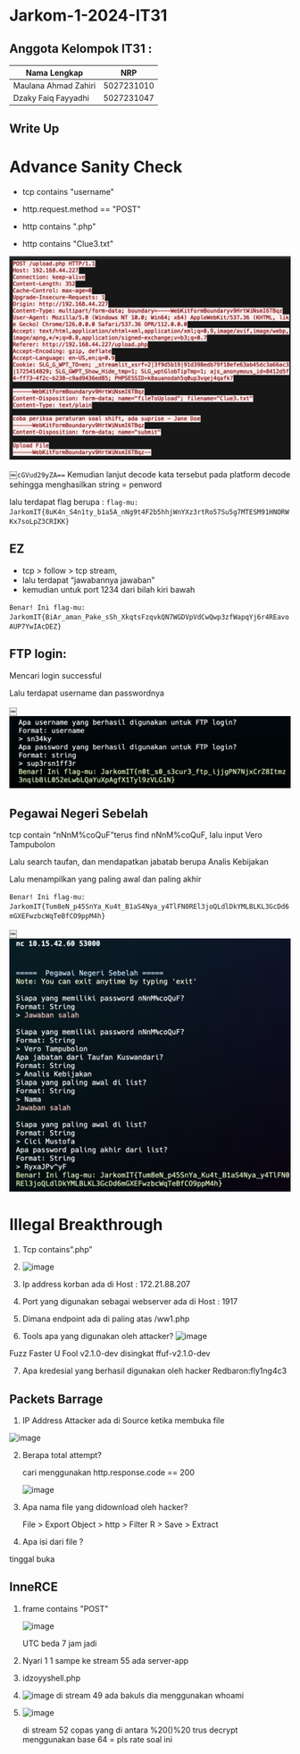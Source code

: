 # Jarkom-1-2024-IT31

## Anggota Kelompok IT31 :

| Nama Lengkap         | NRP        |
| -------------------- | ---------- |
| Maulana Ahmad Zahiri | 5027231010 |
| Dzaky Faiq Fayyadhi  | 5027231047 |

## Write Up

# Advance Sanity Check

- tcp contains "username"

- http.request.method == "POST"

- http contains ".php"

- http contains "Clue3.txt"

![alt text](<POST upload.php HTTP1.1.png>)

￼`cGVud29yZA==` Kemudian lanjut decode kata tersebut pada platform decode sehingga menghasilkan string = penword

lalu terdapat flag berupa :
`flag-mu: JarkomIT{8uK4n_S4n1ty_b1a5A_nNg9t4F2b5hhjWnYXz3rtRo57Su5g7MTESM91HNORWKx7soLpZ3CRIKK}`

## EZ

- tcp > follow > tcp stream,
- lalu terdapat “jawabannya jawaban”
- kemudian untuk port 1234 dari bilah kiri bawah

`Benar! Ini flag-mu: JarkomIT{BiAr_aman_Pake_sSh_XkqtsFzqvkQN7WGDVpVdCwQwp3zfWapqYj6r4REavoAUP7YwIAcDEZ}
`

## FTP login:

Mencari login successful

Lalu terdapat username dan passwordnya

￼![alt text](<Apa username yang berhasil digunakan untuk FTP login.png>)

## Pegawai Negeri Sebelah

tcp contain “nNnM%coQuF”terus find nNnM%coQuF, lalu input Vero Tampubolon

Lalu search taufan, dan mendapatkan jabatab berupa Analis Kebijakan

Lalu menampilkan yang paling awal dan paling akhir

`Benar! Ini flag-mu: JarkomIT{Tum8eN_p45SnYa_Ku4t_B1aS4Nya_y4TlFN0REl3joQLdlDkYMLBLKL3GcDd6mGXEFwzbcWqTeBfCO9ppM4h}`

￼
![alt text](<nc 10.15.42.60 53000.png>)


# Illegal Breakthrough

1.	Tcp contains”.php”
   
2.	 ![image](https://github.com/user-attachments/assets/eff0b7fd-f6e1-49f1-94f7-334266f78538)

3.	Ip address korban ada di Host : 172.21.88.207

4.	Port yang digunakan sebagai webserver ada di Host : 1917

5.	Dimana endpoint ada di paling atas /ww1.php

6.	Tools apa yang digunakan oleh attacker?
   ![image](https://github.com/user-attachments/assets/a97f974a-da82-452f-a68d-1c265d3ce091)

Fuzz Faster U Fool v2.1.0-dev disingkat ffuf-v2.1.0-dev

7.	Apa kredesial yang berhasil digunakan oleh hacker
Redbaron:fly1ng4c3


## Packets Barrage

1. IP Address Attacker ada di Source ketika membuka file

![image](https://github.com/user-attachments/assets/63989d0b-0046-4f92-8359-fffc1bdb47c1)

2. Berapa total attempt?
   
   cari menggunakan http.response.code == 200

   ![image](https://github.com/user-attachments/assets/686099ce-747c-489c-a582-244315f0b15e)

3. Apa nama file yang didownload oleh hacker?

   File > Export Object > http > Filter R > Save > Extract

4. Apa isi dari file ?

  tinggal buka


## InneRCE

1. frame contains "POST"

   ![image](https://github.com/user-attachments/assets/f6ff2516-f325-4eb9-9c61-569c805f270e)

   UTC beda 7 jam jadi

2. Nyari 1 1 sampe ke stream  55 ada server-app

3. idzoyyshell.php

4. ![image](https://github.com/user-attachments/assets/0572b4e5-ac06-4936-9d08-08ecce894edf)
   di stream 49 ada bakuls dia menggunakan whoami

5. ![image](https://github.com/user-attachments/assets/4f0c7b7a-c117-4e23-9aa6-212a3f562fe0)

   di stream 52 copas yang di antara %20()%20 trus decrypt menggunakan base 64 = pls rate soal ini



   


